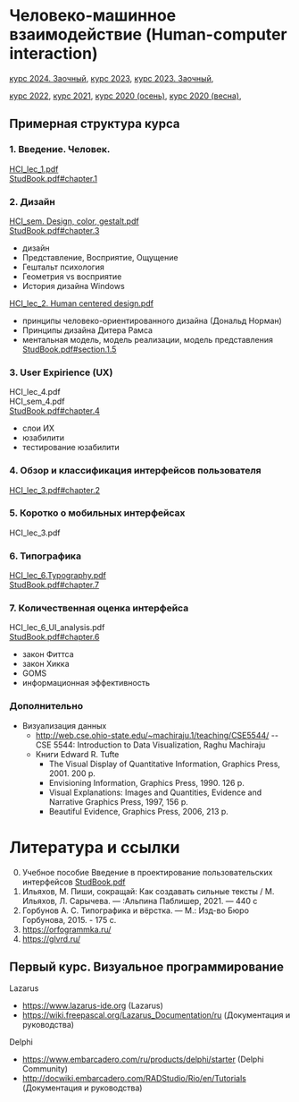# Человеко-машинное взаимодействие (Human-computer interaction)
 [курс 2024. Заочный](plans/2024/distance.md), 
 [курс 2023](plans/2023/readme.md), 
 [курс 2023. Заочный](plans/2023/distance.md), 
 
 
 [курс 2022](2022/readme.md), 
 [курс 2021](https://github.com/ivtipm/HCI/blob/master/2021-spring/readme.md), 
 [курс 2020 (осень)](https://github.com/ivtipm/HCI/blob/master/tasks-2020-fall/tasks-2020-fall.md), 
 [курс 2020 (весна)](https://github.com/ivtipm/HCI/blob/master/Tasks-2020-spring/Tasks.%202020-spring.md), 

## Примерная структура курса

### 1. Введение. Человек.
[HCI_lec_1.pdf](https://raw.githubusercontent.com/ivtipm/HCI/master/HCI_lec_1.pdf) \
[StudBook.pdf#chapter.1](https://raw.githubusercontent.com/ivtipm/HCI/master/StudBook.pdf#chapter.1)



### 2. Дизайн
[HCI_sem. Design, color, gestalt.pdf](https://raw.githubusercontent.com/ivtipm/HCI/master/HCI_sem.%20Design%2C%20color%2C%20gestalt.pdf) \
[StudBook.pdf#chapter.3](https://raw.githubusercontent.com/ivtipm/HCI/master/StudBook.pdf#chapter.3)
   * дизайн
   * Представление, Восприятие, Ощущение
   * Гештальт психология
   * Геометрия vs восприятие
   * История дизайна Windows

[HCI_lec_2. Human centered design.pdf](https://raw.githubusercontent.com/ivtipm/HCI/master/HCI_lec_2.%20Human%20centered%20design.pdf)
   * принципы человеко-ориентированного дизайна (Дональд Норман)
   * Принципы дизайна Дитера Рамса
   * ментальная модель, модель реализации, модель представления [StudBook.pdf#section.1.5](https://raw.githubusercontent.com/ivtipm/HCI/master/StudBook.pdf#section.1.5)


### 3. User Expirience (UX)
HCI_lec_4.pdf \
HCI_sem_4.pdf \
[StudBook.pdf#chapter.4](https://raw.githubusercontent.com/ivtipm/HCI/master/StudBook.pdf#chapter.4)
   * слои ИХ
   * юзабилити
   * тестирование юзабилити
   
   
### 4. Обзор и классификация интерфейсов пользователя
[HCI_lec_3.pdf#chapter.2](https://raw.githubusercontent.com/ivtipm/HCI/master/StudBook.pdf#chapter.2)


### 5. Коротко о мобильных интерфейсах
HCI_lec_3.pdf

### 6. Типографика
[HCI_lec_6.Typography.pdf](https://raw.githubusercontent.com/ivtipm/HCI/master/HCI_lec_6.%20Typography.pdf) \
[StudBook.pdf#chapter.7](https://raw.githubusercontent.com/ivtipm/HCI/master/StudBook.pdf#chapter.7) 


### 7. Количественная оценка интерфейса
HCI_lec_6_UI_analysis.pdf \
[StudBook.pdf#chapter.6](https://raw.githubusercontent.com/ivtipm/HCI/master/StudBook.pdf#chapter.6) 
  * закон Фиттса
  * закон Хикка
  * GOMS
  * информационная эффективность

### Дополнительно
- Визуализация данных
  - http://web.cse.ohio-state.edu/~machiraju.1/teaching/CSE5544/ -- CSE 5544: Introduction to Data Visualization, Raghu Machiraju
  - Книги Edward R. Tufte
    - The Visual Display of Quantitative Information, Graphics Press, 2001. 200 p.
    - Envisioning Information, Graphics Press, 1990. 126 p.
    - Visual Explanations: Images and Quantities, Evidence and Narrative Graphics Press, 1997, 156 p.
    - Beautiful Evidence, Graphics Press, 2006, 213 p.

# Литература и ссылки
0. Учебное пособие Введение в проектирование пользовательских интерфейсов [StudBook.pdf](https://raw.githubusercontent.com/ivtipm/HCI/master/StudBook.pdf)
1. Ильяхов, М. Пиши, сокращай: Как создавать сильные тексты / М. Ильяхов, Л. Сарычева. — :Альпина Паблишер, 2021. — 440 c
1. Горбунов А. С. Типографика и вёрстка. — М.: Изд-во Бюро Горбунова, 2015. - 175 c.
1. https://orfogrammka.ru/
1. https://glvrd.ru/


## Первый курс. Визуальное программирование

Lazarus
- https://www.lazarus-ide.org (Lazarus)
- https://wiki.freepascal.org/Lazarus_Documentation/ru (Документация и руководства)

Delphi
- https://www.embarcadero.com/ru/products/delphi/starter (Delphi Community)
- http://docwiki.embarcadero.com/RADStudio/Rio/en/Tutorials (Документация и руководства)
